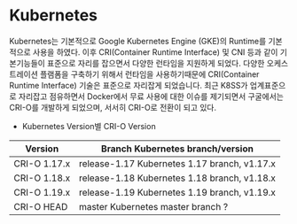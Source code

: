 # Kubernetes
Kubernetes는 기본적으로 Google Kubernetes Engine (GKE)의 Runtime를 기본적으로 사용을 하였다.
이후 CRI(Container Runtime Interface) 및 CNI 등과 같이 기본기능들이 표준으로 자리를 잡으면서 다양한 런타임을 지원하게 되었다.
다양한 오케스트레이션 플램폼을 구축하기 위해서 런타임을 사용하기때문에  CRI(Container Runtime Interface) 기술은 표준으로 자리잡게 되었습니다.
최근 K8SS가 업계표준으로 자리잡고 점유하면서 Docker에서 무료 사용에 대한 이슈를 제기되면서 구굴에서는 CRI-O를 개발하게 되었으며, 서서히 CRI-O로 전환이 되고 있다.

 
- Kubernetes Version별 CRI-O Version

|Version|Branch	Kubernetes branch/version|
|------|---|
|CRI-O 1.17.x |release-1.17	Kubernetes 1.17 branch, v1.17.x	|
|CRI-O 1.18.x |release-1.18	Kubernetes 1.18 branch, v1.18.x	|
|CRI-O 1.19.x |release-1.19	Kubernetes 1.19 branch, v1.19.x	|
|CRI-O HEAD   |master	Kubernetes master branch	?           |


